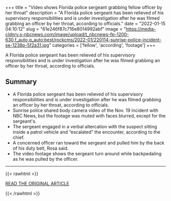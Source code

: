 +++
title = "Video shows Florida police sergeant grabbing fellow officer by her throat"
description = "A Florida police sergeant has been relieved of his supervisory responsibilities and is under investigation after he was filmed grabbing an officer by her throat, according to officials."
date = "2022-01-15 04:10:12"
slug = "61e246f87c716e8014992abf"
image = "https://media-cldnry.s-nbcnews.com/image/upload/t_nbcnews-fp-1200-630,f_auto,q_auto:best/rockcms/2022-01/220114-sunrise-police-incident-se-1238p-5f2a31.jpg"
categories = ['fellow', 'according', 'footage']
+++

A Florida police sergeant has been relieved of his supervisory responsibilities and is under investigation after he was filmed grabbing an officer by her throat, according to officials.

## Summary

- A Florida police sergeant has been relieved of his supervisory responsibilities and is under investigation after he was filmed grabbing an officer by her throat, according to officials.
- Sunrise police shared body camera video of the Nov. 19 incident with NBC News, but the footage was muted with faces blurred, except for the sergeant's.
- The sergeant engaged in a verbal altercation with the suspect sitting inside a patrol vehicle and “escalated” the encounter, according to the chief.
- A concerned officer ran toward the sergeant and pulled him by the back of his duty belt, Rosa said.
- The video footage shows the sergeant turn around while backpedaling as he was pulled by the officer.

---

{{< rawhtml >}}
  <p class="article-category">
    <a target="_blank" href="https://www.nbcnews.com/news/us-news/florida-police-sergeant-accused-grabbing-officer-throat-rcna12236">READ THE ORIGINAL ARTICLE</a>
  </p>
{{< /rawhtml >}}
